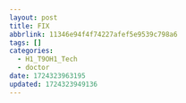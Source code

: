 ```yaml
---
layout: post
title: FIX
abbrlink: 11346e94f4f74227afef5e9539c798a6
tags: []
categories:
  - H1_T9OH1_Tech
  - doctor
date: 1724323963195
updated: 1724323949136
---
```

